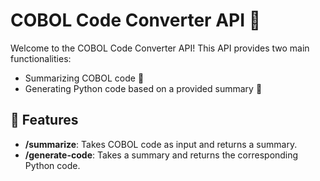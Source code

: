 # COBOL Code Converter API 🌟

Welcome to the COBOL Code Converter API! This API provides two main functionalities:
- Summarizing COBOL code 📄
- Generating Python code based on a provided summary 🐍

## 🚀 Features

- **/summarize**: Takes COBOL code as input and returns a summary.
- **/generate-code**: Takes a summary and returns the corresponding Python code.